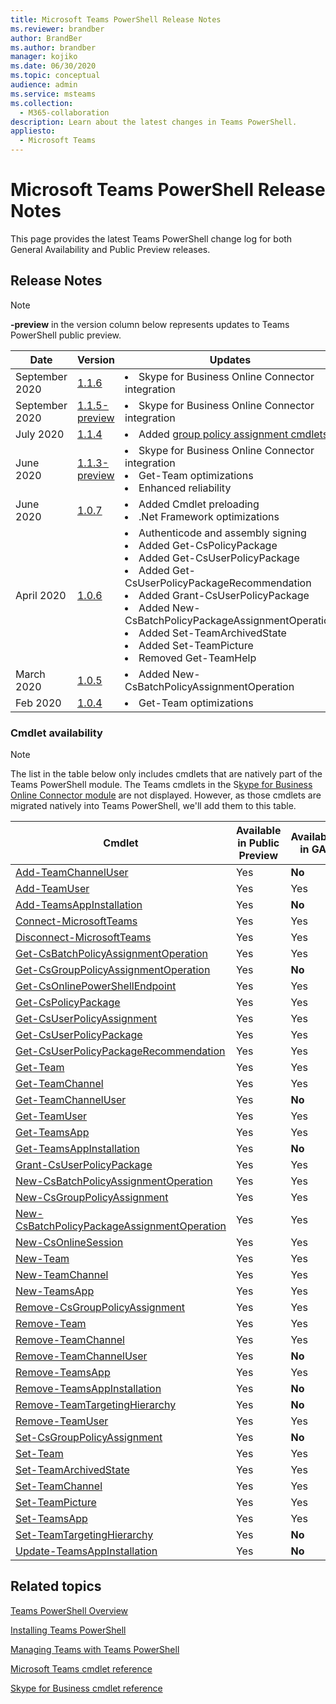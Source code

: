 ```yaml
---
title: Microsoft Teams PowerShell Release Notes
ms.reviewer: brandber
author: BrandBer
ms.author: brandber
manager: kojiko
ms.date: 06/30/2020
ms.topic: conceptual
audience: admin
ms.service: msteams
ms.collection: 
  - M365-collaboration
description: Learn about the latest changes in Teams PowerShell.
appliesto: 
  - Microsoft Teams
---
```


# Microsoft Teams PowerShell Release Notes

This page provides the latest Teams PowerShell change log for both General Availability and Public Preview releases.

## Release Notes

> [!NOTE]
> **-preview** in the version column below represents updates to Teams PowerShell public preview.

| Date | Version | Updates |
|------- | -------------------- | ------------------------------ |
| September 2020 | [1.1.6](https://www.powershellgallery.com/packages/MicrosoftTeams/1.1.6) | <li>Skype for Business Online Connector integration</li> |
| September 2020 | [1.1.5-preview](https://www.powershellgallery.com/packages/MicrosoftTeams/1.1.5-preview) | <li>Skype for Business Online Connector integration</li> |
| July 2020 | [1.1.4](https://www.powershellgallery.com/packages/MicrosoftTeams/1.1.4) | <li>Added [group policy assignment cmdlets](https://docs.microsoft.com/microsoftteams/assign-policies#assign-a-policy-to-a-group)</li> |
| June 2020 | [1.1.3-preview](https://www.powershellgallery.com/packages/MicrosoftTeams/1.1.3-preview) | <li>Skype for Business Online Connector integration<li>Get-Team optimizations<li>Enhanced reliability</li> |
| June 2020 | [1.0.7](https://www.powershellgallery.com/packages/MicrosoftTeams/1.0.7) | <li>Added Cmdlet preloading<li>.Net Framework optimizations</li>   |
| April 2020 | [1.0.6](https://www.powershellgallery.com/packages/MicrosoftTeams/1.0.6) | <li>Authenticode and assembly signing<li>Added Get-CsPolicyPackage<li>Added Get-CsUserPolicyPackage<li>Added Get-CsUserPolicyPackageRecommendation<li>Added Grant-CsUserPolicyPackage<li>Added New-CsBatchPolicyPackageAssignmentOperation<li>Added Set-TeamArchivedState<li>Added Set-TeamPicture<li>Removed Get-TeamHelp</li>  |
| March 2020 | [1.0.5](https://www.powershellgallery.com/packages/MicrosoftTeams/1.0.5) |<li>Added New-CsBatchPolicyAssignmentOperation</li> |
| Feb 2020 | [1.0.4](https://www.powershellgallery.com/packages/MicrosoftTeams/1.0.4) | <li>Get-Team optimizations</li>  |

### Cmdlet availability

> [!NOTE]
> The list in the table below only includes cmdlets that are natively part of the Teams PowerShell module. The Teams cmdlets in the S[kype for Business Online Connector module](https://docs.microsoft.com/powershell/skype/intro?view=skype-ps) are not displayed. However, as those cmdlets are migrated natively into Teams PowerShell, we'll add them to this table.

| Cmdlet | Available in Public Preview | Available in GA |
| -| -- | --|
| [Add-TeamChannelUser](https://docs.microsoft.com/powershell/module/teams/add-teamchanneluser?view=teams-ps) | Yes | **No** |
| [Add-TeamUser](https://docs.microsoft.com/powershell/module/teams/add-teamuser?view=teams-ps) | Yes | Yes |
| [Add-TeamsAppInstallation](https://docs.microsoft.com/powershell/module/teams/add-teamsappinstallation?view=teams-ps) | Yes | **No**|
| [Connect-MicrosoftTeams](https://docs.microsoft.com/powershell/module/teams/connect-microsoftteams?view=teams-ps) | Yes | Yes |
| [Disconnect-MicrosoftTeams](https://docs.microsoft.com/powershell/module/teams/disconnect-microsoftteams?view=teams-ps) | Yes | Yes |
| [Get-CsBatchPolicyAssignmentOperation](https://docs.microsoft.com/powershell/module/teams/get-csbatchpolicyassignmentoperation?view=teams-ps) | Yes | Yes |
| [Get-CsGroupPolicyAssignmentOperation](https://docs.microsoft.com/powershell/module/teams/get-csgrouppolicyassignmentoperation?view=teams-ps) | Yes | **No** |
| [Get-CsOnlinePowerShellEndpoint](https://docs.microsoft.com/powershell/module/teams/get-csonlinepowershellendpoint?view=teams-ps) | Yes | Yes |
| [Get-CsPolicyPackage](https://docs.microsoft.com/powershell/module/teams/get-cspolicypackage?view=teams-ps) | Yes | Yes |
| [Get-CsUserPolicyAssignment](https://docs.microsoft.com/powershell/module/teams/get-csuserpolicyassignment?view=teams-ps) | Yes | Yes |
| [Get-CsUserPolicyPackage](https://docs.microsoft.com/powershell/module/teams/get-csuserpolicypackage?view=teams-ps) | Yes | Yes |
| [Get-CsUserPolicyPackageRecommendation](https://docs.microsoft.com/powershell/module/teams/get-csuserpolicypackagerecommendation?view=teams-ps) | Yes | Yes |
| [Get-Team](https://docs.microsoft.com/powershell/module/teams/get-team?view=teams-ps) | Yes | Yes |
| [Get-TeamChannel](https://docs.microsoft.com/powershell/module/teams/get-teamchannel?view=teams-ps) | Yes | Yes|
| [Get-TeamChannelUser](https://docs.microsoft.com/powershell/module/teams/get-teamchanneluser?view=teams-ps) | Yes | **No** |
| [Get-TeamUser](https://docs.microsoft.com/powershell/module/teams/get-teamuser?view=teams-ps) | Yes | Yes |
| [Get-TeamsApp](https://docs.microsoft.com/powershell/module/teams/get-teamsapp?view=teams-ps) | Yes | Yes |
| [Get-TeamsAppInstallation](https://docs.microsoft.com/powershell/module/teams/get-teamsappinstallation?view=teams-ps) | Yes | **No** |
| [Grant-CsUserPolicyPackage](https://docs.microsoft.com/powershell/module/teams/grant-csuserpolicypackage?view=teams-ps) | Yes | Yes |
| [New-CsBatchPolicyAssignmentOperation](https://docs.microsoft.com/powershell/module/teams/new-csbatchpolicyassignmentoperation?view=teams-ps) | Yes | Yes |
| [New-CsGroupPolicyAssignment](https://docs.microsoft.com/powershell/module/teams/new-csgrouppolicyassignment?view=teams-ps) | Yes | Yes |
| [New-CsBatchPolicyPackageAssignmentOperation](https://docs.microsoft.com/powershell/module/teams/new-csbatchpolicypackageassignmentoperation?view=teams-ps) | Yes | Yes |
| [New-CsOnlineSession](https://docs.microsoft.com/powershell/module/skype/new-csonlinesession?view=skype-ps) | Yes | Yes |
| [New-Team](https://docs.microsoft.com/powershell/module/teams/new-team?view=teams-ps) | Yes | Yes |
| [New-TeamChannel](https://docs.microsoft.com/powershell/module/teams/new-channel?view=teams-ps) | Yes | Yes |
| [New-TeamsApp](https://docs.microsoft.com/powershell/module/teams/new-teamsapp?view=teams-ps) | Yes | Yes |
| [Remove-CsGroupPolicyAssignment](https://docs.microsoft.com/powershell/module/teams/remove-csgrouppolicyassignment?view=teams-ps) | Yes | Yes |
| [Remove-Team](https://docs.microsoft.com/powershell/module/teams/remove-team?view=teams-ps) | Yes | Yes |
| [Remove-TeamChannel](https://docs.microsoft.com/powershell/module/teams/remove-teamchannel?view=teams-ps) | Yes | Yes |
| [Remove-TeamChannelUser](https://docs.microsoft.com/powershell/module/teams/remove-teamchanneluser?view=teams-ps) | Yes | **No** |
| [Remove-TeamsApp](https://docs.microsoft.com/powershell/module/teams/remove-teamsapp?view=teams-ps) | Yes | Yes |
| [Remove-TeamsAppInstallation](https://docs.microsoft.com/powershell/module/teams/remove-teamsappinstallation?view=teams-ps) | Yes | **No** |
| [Remove-TeamTargetingHierarchy](https://docs.microsoft.com/powershell/module/teams/remove-teamtargetinghierarchy?view=teams-ps) | Yes | **No**|
| [Remove-TeamUser](https://docs.microsoft.com/powershell/module/teams/remove-teamuser?view=teams-ps) | Yes | Yes |
| [Set-CsGroupPolicyAssignment](https://docs.microsoft.com/powershell/module/teams/set-csgrouppolicyassignment?view=teams-ps) | Yes | **No** |
| [Set-Team](https://docs.microsoft.com/powershell/module/teams/set-team?view=teams-ps) | Yes | Yes |
| [Set-TeamArchivedState](https://docs.microsoft.com/powershell/module/teams/set-teamarchivedstate?view=teams-ps) | Yes | Yes |
| [Set-TeamChannel](https://docs.microsoft.com/powershell/module/teams/set-teamchannel?view=teams-ps) | Yes | Yes |
| [Set-TeamPicture](https://docs.microsoft.com/powershell/module/teams/set-teampicture?view=teams-ps) | Yes | Yes |
| [Set-TeamsApp](https://docs.microsoft.com/powershell/module/teams/set-teamapp?view=teams-ps) | Yes | Yes |
| [Set-TeamTargetingHierarchy](https://docs.microsoft.com/powershell/module/teams/set-teamtargetinghierarchy?view=teams-ps) | Yes | **No** |
| [Update-TeamsAppInstallation](https://docs.microsoft.com/powershell/module/teams/update-teamappinstallation?view=teams-ps) | Yes | **No** |

## Related topics

[Teams PowerShell Overview](teams-powershell-overview.md)

[Installing Teams PowerShell](teams-powershell-install.md)

[Managing Teams with Teams PowerShell](teams-powershell-managing-teams.md)

[Microsoft Teams cmdlet reference](https://docs.microsoft.com/powershell/teams/?view=teams-ps)

[Skype for Business cmdlet reference](https://docs.microsoft.com/powershell/skype/intro?view=skype-ps)
